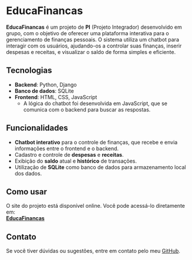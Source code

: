 # EducaFinancas

**EducaFinancas** é um projeto de **PI** (Projeto Integrador) desenvolvido em grupo, com o objetivo de oferecer uma plataforma interativa para o gerenciamento de finanças pessoais. O sistema utiliza um chatbot para interagir com os usuários, ajudando-os a controlar suas finanças, inserir despesas e receitas, e visualizar o saldo de forma simples e eficiente.

## Tecnologias

- **Backend**: Python, Django
- **Banco de dados**: SQLite
- **Frontend**: HTML, CSS, JavaScript
  - A lógica do chatbot foi desenvolvida em JavaScript, que se comunica com o backend para buscar as respostas.
  
## Funcionalidades

- **Chatbot interativo** para o controle de finanças, que recebe e envia informações entre o frontend e o backend.
- Cadastro e controle de **despesas** e **receitas**.
- Exibição do **saldo** atual e **histórico** de transações.
- Utilização de **SQLite** como banco de dados para armazenamento local dos dados.

## Como usar

O site do projeto está disponível online. Você pode acessá-lo diretamente em:  
[**EducaFinancas**](https://x4d-adaptable-hubble.circumeo-apps.net/)


## Contato

Se você tiver dúvidas ou sugestões, entre em contato pelo meu [GitHub](www.linkedin.com/in/alexia-evelyn).
